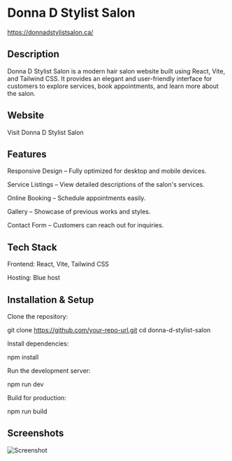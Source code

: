 # Donna D Stylist Salon

https://donnadstylistsalon.ca/

## Description

Donna D Stylist Salon is a modern hair salon website built using React, Vite, and Tailwind CSS. It provides an elegant and user-friendly interface for customers to explore services, book appointments, and learn more about the salon.

## Website

Visit Donna D Stylist Salon

## Features

Responsive Design – Fully optimized for desktop and mobile devices.

Service Listings – View detailed descriptions of the salon's services.

Online Booking – Schedule appointments easily.

Gallery – Showcase of previous works and styles.

Contact Form – Customers can reach out for inquiries.

## Tech Stack

Frontend: React, Vite, Tailwind CSS

Hosting: Blue host

## Installation & Setup

Clone the repository:

git clone https://github.com/your-repo-url.git
cd donna-d-stylist-salon

Install dependencies:

npm install

Run the development server:

npm run dev

Build for production:

npm run build

## Screenshots

![Screenshot](public/images/readme/READMEimg1.png)

